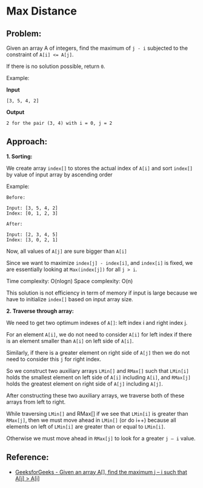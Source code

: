 # Max Distance

## Problem:

Given an array A of integers, find the maximum of `j - i` subjected to the constraint of `A[i] <= A[j]`.

If there is no solution possible, return `0`.

Example:

**Input**
```
[3, 5, 4, 2]
```
**Output**
```
2 for the pair (3, 4) with i = 0, j = 2
```

## Approach:

**1. Sorting:**

We create array `index[]` to stores the actual index of `A[i]` and sort `index[]` by value of input array by ascending order

Example:
```
Before:

Input: [3, 5, 4, 2]
Index: [0, 1, 2, 3]

After:

Input: [2, 3, 4, 5]
Index: [3, 0, 2, 1]
```

Now, all values of `A[j]` are sure bigger than `A[i]`

Since we want to maximize `index[j] - index[i]`, and `index[i]` is fixed, we are essentially looking at `Max(index[j])` for all `j > i`.

Time complexity: O(nlogn)
Space complexity: O(n)

This solution is not efficiency in term of memory if input is large because we have to initialize `index[]` based on input array size.

**2. Traverse through array:**

We need to get two optimum indexes of `A[]`: left index i and right index j.

For an element `A[i]`, we do not need to consider `A[i]` for left index if there is an element smaller than `A[i]` on left side of `A[i]`.

Similarly, if there is a greater element on right side of `A[j]` then we do not need to consider this `j` for right index.

So we construct two auxiliary arrays `LMin[]` and `RMax[]` such that `LMin[i]` holds the smallest element on left side of `A[i]` including `A[i]`, and `RMax[j]` holds the greatest element on right side of `A[j]` including `A[j]`.

After constructing these two auxiliary arrays, we traverse both of these arrays from left to right.

While traversing `LMin[]` and RMax[] if we see that `LMin[i]` is greater than `RMax[j]`, then we must move ahead in `LMin[]` (or do i++) because all elements on left of `LMin[i]` are greater than or equal to `LMin[i]`.

Otherwise we must move ahead in `RMax[j]` to look for a greater `j – i` value.

## Reference:
* [GeeksforGeeks - Given an array A[], find the maximum j – i such that A[j] > A[i]](https://www.geeksforgeeks.org/given-an-array-arr-find-the-maximum-j-i-such-that-arrj-arri)

